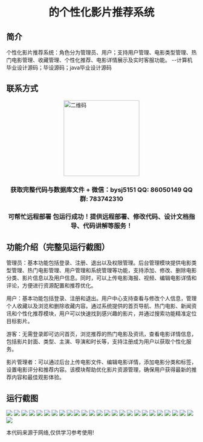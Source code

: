 <p><h1 align="center">的个性化影片推荐系统</h1></p>

## 简介
个性化影片推荐系统：角色分为管理员、用户；支持用户管理、电影类型管理、热门电影管理、收藏管理、个性化推荐、电影详情展示及实时客服功能。    --计算机毕业设计源码；毕设源码；java毕业设计源码


## 联系方式
<img src="https://bs-1329754181.cos.ap-shanghai.myqcloud.com/wx.jpg" alt="二维码" style="display: block; margin: 0 auto;" width="200px">
<p><h3 align="center">获取完整代码与数据库文件 + 微信：bysj5151 QQ: 86050149 QQ群: 783742310</h3></p>
<p><h3 align="center">可帮忙远程部署 包运行成功！提供远程部署、修改代码、设计文档指导、代码讲解等服务！</h3></p>

## 功能介绍（完整见运行截图）
管理员：基本功能包括登录、注册、退出以及权限管理。后台管理模块提供电影类型管理、热门电影管理、用户管理和系统管理等功能，支持添加、修改、删除电影分类、影片信息以及用户信息。同时，可以上传电影海报、视频、编辑电影详情和评论，方便进行资源配置和推荐优化。

用户：基本功能包括登录、注册和退出。用户中心支持查看与修改个人信息，管理个人收藏以及浏览和删除收藏内容。通过系统提供的首页导航、热门电影、新闻资讯和个性化推荐模块，用户可以快速找到感兴趣的影片，并通过搜索功能精准定位目标影片。

游客：无需登录即可访问首页，浏览推荐的热门电影及资讯，查看电影详情信息，包括影片封面、类型、主演、导演和时长等，支持注册成为用户以获取个性化服务。

影片管理者：可以通过后台上传电影文件、编辑电影详情，添加电影分类和标签，设置电影评分和推荐内容。该模块帮助优化影片资源管理，确保用户获得最新的推荐内容和最佳观影体验。


## 运行截图
![](https://bs-1329754181.cos.ap-shanghai.myqcloud.com/ssm/PersonalizedVideoRecommendationSystem/img/001.jpg)
![](https://bs-1329754181.cos.ap-shanghai.myqcloud.com/ssm/PersonalizedVideoRecommendationSystem/img/002.jpg)
![](https://bs-1329754181.cos.ap-shanghai.myqcloud.com/ssm/PersonalizedVideoRecommendationSystem/img/003.jpg)
![](https://bs-1329754181.cos.ap-shanghai.myqcloud.com/ssm/PersonalizedVideoRecommendationSystem/img/004.jpg)
![](https://bs-1329754181.cos.ap-shanghai.myqcloud.com/ssm/PersonalizedVideoRecommendationSystem/img/005.jpg)
![](https://bs-1329754181.cos.ap-shanghai.myqcloud.com/ssm/PersonalizedVideoRecommendationSystem/img/006.jpg)
![](https://bs-1329754181.cos.ap-shanghai.myqcloud.com/ssm/PersonalizedVideoRecommendationSystem/img/007.jpg)
![](https://bs-1329754181.cos.ap-shanghai.myqcloud.com/ssm/PersonalizedVideoRecommendationSystem/img/008.jpg)
![](https://bs-1329754181.cos.ap-shanghai.myqcloud.com/ssm/PersonalizedVideoRecommendationSystem/img/009.jpg)
![](https://bs-1329754181.cos.ap-shanghai.myqcloud.com/ssm/PersonalizedVideoRecommendationSystem/img/010.jpg)
![](https://bs-1329754181.cos.ap-shanghai.myqcloud.com/ssm/PersonalizedVideoRecommendationSystem/img/011.jpg)
![](https://bs-1329754181.cos.ap-shanghai.myqcloud.com/ssm/PersonalizedVideoRecommendationSystem/img/012.jpg)
![](https://bs-1329754181.cos.ap-shanghai.myqcloud.com/ssm/PersonalizedVideoRecommendationSystem/img/013.jpg)
![](https://bs-1329754181.cos.ap-shanghai.myqcloud.com/ssm/PersonalizedVideoRecommendationSystem/img/014.jpg)
![](https://bs-1329754181.cos.ap-shanghai.myqcloud.com/ssm/PersonalizedVideoRecommendationSystem/img/015.jpg)
![](https://bs-1329754181.cos.ap-shanghai.myqcloud.com/ssm/PersonalizedVideoRecommendationSystem/img/016.jpg)
![](https://bs-1329754181.cos.ap-shanghai.myqcloud.com/ssm/PersonalizedVideoRecommendationSystem/img/017.jpg)
![](https://bs-1329754181.cos.ap-shanghai.myqcloud.com/ssm/PersonalizedVideoRecommendationSystem/img/018.jpg)
![](https://bs-1329754181.cos.ap-shanghai.myqcloud.com/ssm/PersonalizedVideoRecommendationSystem/img/019.jpg)
![](https://bs-1329754181.cos.ap-shanghai.myqcloud.com/ssm/PersonalizedVideoRecommendationSystem/img/020.jpg)
![](https://bs-1329754181.cos.ap-shanghai.myqcloud.com/ssm/PersonalizedVideoRecommendationSystem/img/021.jpg)
![](https://bs-1329754181.cos.ap-shanghai.myqcloud.com/ssm/PersonalizedVideoRecommendationSystem/img/022.jpg)
![](https://bs-1329754181.cos.ap-shanghai.myqcloud.com/ssm/PersonalizedVideoRecommendationSystem/img/023.jpg)
![](https://bs-1329754181.cos.ap-shanghai.myqcloud.com/ssm/PersonalizedVideoRecommendationSystem/img/024.jpg)
![](https://bs-1329754181.cos.ap-shanghai.myqcloud.com/ssm/PersonalizedVideoRecommendationSystem/img/025.jpg)
![](https://bs-1329754181.cos.ap-shanghai.myqcloud.com/ssm/PersonalizedVideoRecommendationSystem/img/026.jpg)

<p>本代码来源于网络,仅供学习参考使用!</p>
